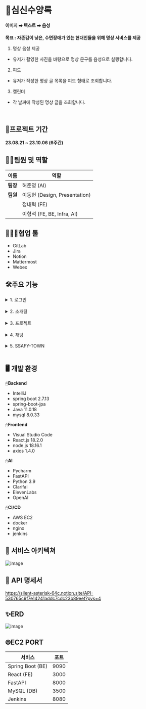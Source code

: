 # 🧘심신수양록
**이미지 ➡️ 텍스트 ➡️ 음성**
<br>

**목표 : 자존감이 낮은, 수면장애가 있는 현대인들을 위해 명상 서비스를 제공**

1. 명상 음성 제공

 - 유저가 촬영한 사진을 바탕으로 명상 문구를 음성으로 실행합니다.

2. 피드

 - 유저가 작성한 명상 글 목록을 피드 형태로 조회합니다.

3. 캘린더

 - 각 날짜에 작성된 명상 글을 조회합니다.

 <br>


## 📅프로젝트 기간

**23.08.21 ~ 23.10.06 (6주간)**

## 🧝‍♂️팀원 및 역할

| **이름** | 역할 |
|----------|---------------------|
| **팀장** | 허준영 (AI) |
| **팀원** | 이동현 (Design, Presentation) |
|          | 정내혁 (FE)  |
|          | 이형석 (FE, BE, Infra, AI)     |

## 👨‍👩‍👧협업 툴

- GitLab
- Jira
- Notion
- Mattermost
- Webex



## 🛠️주요 기능

<details>
<summary>1. 로그인</summary>

![Alt text](readme사진/image-3.png)
![Alt text](readme사진/image-21.png)
![Alt text](readme사진/image-22.png)
</details></br>

<details>
<summary>2. 소개팅</summary>

![Alt text](readme사진/image-4.png)
![Alt text](readme사진/image-7.png)
![Alt text](readme사진/image-6.png)
</details></br>

<details>
<summary>3. 프로젝트</summary>
![Alt text](readme사진/image-8.png)
![Alt text](readme사진/image-9.png)
![Alt text](readme사진/image-10.png)
![Alt text](readme사진/image-11.png)
</details></br>

<details>
<summary>4. 채팅</summary>
![Alt text](readme사진/image-12.png)
![Alt text](readme사진/image-13.png)
![Alt text](readme사진/image-14.png)
</details></br>

<details>
<summary>5. SSAFY-TOWN</summary>
![Alt text](readme사진/image-15.png)
![Alt text](readme사진/image-20.png)
![Alt text](readme사진/image-16.png)
![Alt text](readme사진/image-17.png)
![Alt text](readme사진/image-18.png)
![Alt text](readme사진/image-19.png)
</details></br>

## 🖥️ 개발 환경

🖱**Backend**

- IntelliJ
- spring boot 2.7.13
- spring-boot-jpa
- Java 11.0.18
- mysql 8.0.33

🖱**Frontend**

- Visual Studio Code
- React.js 18.2.0
- node.js 18.16.1
- axios 1.4.0

🖱**AI**

- Pycharm
- FastAPI
- Python 3.9
- Clarifai
- ElevenLabs
- OpenAI

🖱**CI/CD**

- AWS EC2
- docker
- nginx
- jenkins

## 🔧 서비스 아키텍쳐

![image](https://github.com/gudtjr2949/gudtjr2949/assets/83962223/4fd848c8-94ad-4d9f-9b1e-72c567d14c87)
<br>

## 📑 API 명세서

https://silent-asterisk-64c.notion.site/API-530765c9f7e14241addc7cdc23b89eef?pvs=4
<br>

## ✨ERD

![image](https://github.com/gudtjr2949/gudtjr2949/assets/83962223/69fa9ccf-1a75-4b31-b2ac-c1c995290119)
<br>

## 🌐EC2 PORT

| 서비스              | 포트  |
|---------------------|-------|
| Spring Boot (BE)    | 9090  |
| React (FE)          | 3000  |
| FastAPI             | 8000  |
| MySQL (DB)          | 3500  |
| Jenkins             | 8080  |


